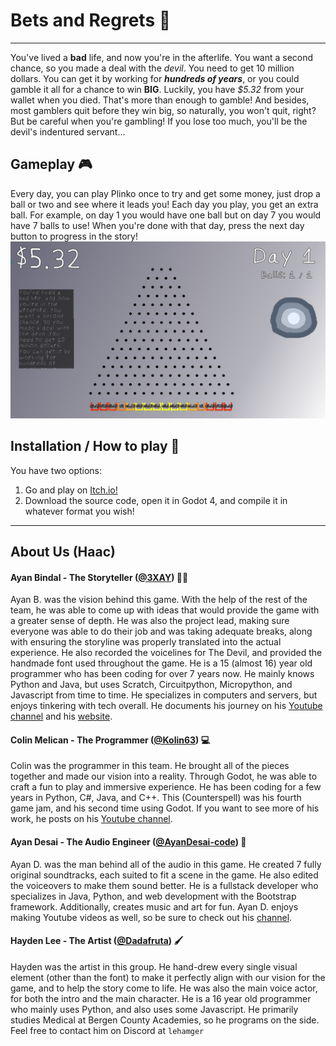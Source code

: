 # Bets and Regrets 🎲
***
You've lived a **bad** life, and now you're in the afterlife.
You want a second chance, so you made a deal with the *devil*.
You need to get 10 million dollars. You can get it by working for ***hundreds of years***, or you could gamble it all for a chance to win **BIG**.
Luckily, you have *$5.32* from your wallet when you died. That's more than enough to gamble! 
And besides, most gamblers quit before they win big, so naturally, you won't quit, right? But be careful when you're gambling! 
If you lose too much, you'll be the devil's indentured servant...

## Gameplay 🎮
Every day, you can play Plinko once to try and get some money, just drop a ball or two and see where it leads you! Each day you play, you get an extra ball. For example, on day 1 you would have one ball but on day 7 you would have 7 balls to use! When you're done with that day, press the next day button to progress in the story!
![gameplay image](start.png)

## Installation / How to play 🔧
You have two options:
1. Go and play on [Itch.io!](https://kolin63.itch.io/bets-and-regrets)
2. Download the source code, open it in Godot 4, and compile it in whatever format you wish!

***
## About Us (Haac)

#### Ayan Bindal - The Storyteller ([@3XAY](https://github.com/3XAY)) 👨‍💻
Ayan B. was the vision behind this game. With the help of the rest of the team, he was able to come up with ideas
that would provide the game with a greater sense of depth. He was also the project lead, making sure everyone
was able to do their job and was taking adequate breaks, along with ensuring the storyline was properly translated into
the actual experience. He also recorded the voicelines for The Devil, and provided the handmade font used throughout the game.
He is a 15 (almost 16) year old programmer who has been coding for over 7 years now. He mainly knows Python and Java, 
but uses Scratch, Circuitpython, Micropython, and Javascript from time to time. He specializes in computers and servers,
but enjoys tinkering with tech overall. 
He documents his journey on his [Youtube channel](https://www.youtube.com/@3XAY/) and his [website](https://3xay.github.io/).

#### Colin Melican - The Programmer ([@Kolin63](https://github.com/Kolin63)) 💻
Colin was the programmer in this team. He brought all of the pieces together and made our vision into a reality.
Through Godot, he was able to craft a fun to play and immersive experience.
He has been coding for a few years in Python, C#, Java, and C++. This (Counterspell) was his fourth game jam, and his second time
using Godot. If you want to see more of his work, he posts on his [Youtube channel](https://www.youtube.com/@kolindev/).

#### Ayan Desai - The Audio Engineer ([@AyanDesai-code](https://github.com/AyanDesai-code)) 🎵
Ayan D. was the man behind all of the audio in this game. He created 7 fully original soundtracks, each suited to fit a scene in the game.
He also edited the voiceovers to make them sound better. He is a fullstack developer who specializes in Java, Python, and web development
with the Bootstrap framework. Additionally, creates music and art for fun. Ayan D. enjoys making Youtube videos as well, so be sure to
check out his [channel](https://www.youtube.com/@master-tech-videos).

#### Hayden Lee - The Artist ([@Dadafruta](https://github.com/dadafruta)) 🖌️
Hayden was the artist in this group. He hand-drew every single visual element (other than the font) to make it perfectly
align with our vision for the game, and to help the story come to life. He was also the main voice actor, for both the intro
and the main character. He is a 16 year old programmer who mainly uses Python, and also uses some Javascript.
He primarily studies Medical at Bergen County Academies, so he programs on the side.
Feel free to contact him on Discord at `lehamger`
